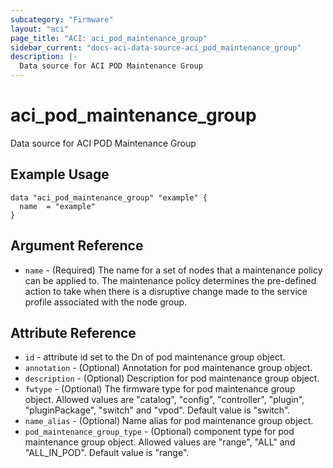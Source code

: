 ```yaml
---
subcategory: "Firmware"
layout: "aci"
page_title: "ACI: aci_pod_maintenance_group"
sidebar_current: "docs-aci-data-source-aci_pod_maintenance_group"
description: |-
  Data source for ACI POD Maintenance Group
---
```


# aci_pod_maintenance_group

Data source for ACI POD Maintenance Group

## Example Usage

```hcl
data "aci_pod_maintenance_group" "example" {
  name  = "example"
}
```

## Argument Reference

- `name` - (Required) The name for a set of nodes that a maintenance policy can be applied to. The maintenance policy determines the pre-defined action to take when there is a disruptive change made to the service profile associated with the node group.

## Attribute Reference

- `id` - attribute id set to the Dn of pod maintenance group object.
- `annotation` - (Optional) Annotation for pod maintenance group object.
- `description` - (Optional) Description for pod maintenance group object.
- `fwtype` - (Optional) The firmware type for pod maintenance group object. Allowed values are "catalog", "config", "controller", "plugin", "pluginPackage", "switch" and "vpod". Default value is "switch".
- `name_alias` - (Optional) Name alias for pod maintenance group object.
- `pod_maintenance_group_type` - (Optional) component type for pod maintenance group object. Allowed values are "range", "ALL" and "ALL_IN_POD". Default value is "range".

